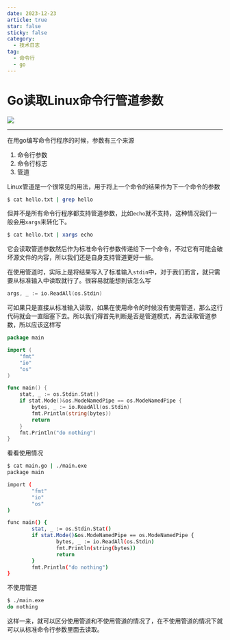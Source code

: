 ```yaml
---
date: 2023-12-23
article: true
star: false
sticky: false
category:
  - 技术日志
tag:
  - 命令行
  - go
---
```


# Go读取Linux命令行管道参数

![](https://public-1308755698.cos.ap-chongqing.myqcloud.com//img/202312231144152.jpg)

<!-- more -->
---

在用go编写命令行程序的时候，参数有三个来源

1. 命令行参数
2. 命令行标志
3. 管道

Linux管道是一个很常见的用法，用于将上一个命令的结果作为下一个命令的参数

```bash
$ cat hello.txt | grep hello
```

但并不是所有命令行程序都支持管道参数，比如`echo`就不支持，这种情况我们一般会用`xargs`来转化下。

```bash
$ cat hello.txt | xargs echo
```

它会读取管道参数然后作为标准命令行参数传递给下一个命令，不过它有可能会破坏源文件的内容，所以我们还是自身支持管道更好一些。

在使用管道时，实际上是将结果写入了标准输入`stdin`中，对于我们而言，就只需要从标准输入中读取就行了。很容易就能想到该怎么写

```go
args, _ := io.ReadAll(os.Stdin)
```

可如果只是直接从标准输入读取，如果在使用命令的时候没有使用管道，那么这行代码就会一直阻塞下去。所以我们得首先判断是否是管道模式，再去读取管道参数，所以应该这样写

```go
package main

import (
	"fmt"
	"io"
	"os"
)

func main() {
	stat, _ := os.Stdin.Stat()
	if stat.Mode()&os.ModeNamedPipe == os.ModeNamedPipe {
		bytes, _ := io.ReadAll(os.Stdin)
		fmt.Println(string(bytes))
		return
	}
	fmt.Println("do nothing")
}
```

看看使用情况

```bash
$ cat main.go | ./main.exe
package main

import (
        "fmt"
        "io"
        "os"
)

func main() {
        stat, _ := os.Stdin.Stat()
        if stat.Mode()&os.ModeNamedPipe == os.ModeNamedPipe {
                bytes, _ := io.ReadAll(os.Stdin)
                fmt.Println(string(bytes))
                return
        }
        fmt.Println("do nothing")
}
```

不使用管道

```bash
$ ./main.exe
do nothing
```

这样一来，就可以区分使用管道和不使用管道的情况了，在不使用管道的情况下就可以从标准命令行参数里面去读取。